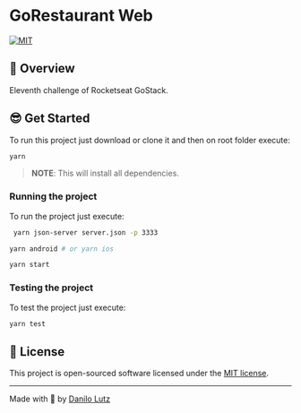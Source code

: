 # GoRestaurant Web

[![MIT](https://img.shields.io/github/license/danilolutz/desafio11)](https://img.shields.io/github/license/danilolutz/desafio11)

## :rocket: Overview

Eleventh challenge of Rocketseat GoStack.

## :sunglasses: Get Started

To run this project just download or clone it and then on root folder execute:

```bash
yarn
```

> **NOTE**: This will install all dependencies.

### Running the project

To run the project just execute:

```bash
 yarn json-server server.json -p 3333
```

```bash
yarn android # or yarn ios
```

```bash
yarn start
```

### Testing the project

To test the project just execute:

```bash
yarn test
```

## :scroll: License

This project is open-sourced software licensed under the [MIT license](https://opensource.org/licenses/MIT).

---

Made with :purple_heart: by [Danilo Lutz](https://www.linkedin.com/in/danilolutz/)
